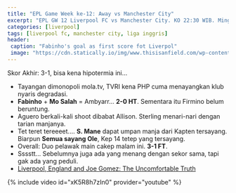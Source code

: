 ```yaml
---
title: "EPL Game Week ke-12: Away vs Manchester City"
excerpt: "EPL GW 12 Liverpool FC vs Manchester City. KO 22:30 WIB. Minggu, 2 November 2019"
categories: [liverpool]
tags: [liverpool fc, manchester city, liga inggris]
header:
 caption: "Fabinho's goal as first score fot Liverpol"
 image: "https://cdn.statically.io/img/www.thisisanfield.com/wp-content/uploads/P2019-11-10-Liverpool_Man_City-132.jpg"
---
```

Skor Akhir: 3-1, bisa kena hipotermia ini...

- Tayangan dimonopoli mola.tv, TVRI kena PHP cuma menayangkan klub nyaris degradasi.
- **Fabinho** + **Mo Salah** = Ambyarr... **2-0 HT**. Sementara itu Firmino belum beruntung.
- Aguero berkali-kali shoot dibabat Allison. Sterling menari-nari dengan tarian manjanya.
- Tet teret tereeeet.... **S. Mane** dapat umpan manja dari Kapten tersayang. Biarpun **Semua sayang Ole**, Kep 14 tetep yang tersayang.
- Overall: Duo pelawak main cakep malam ini. **3-1 FT**.
- Sssstt... Sebelumnya juga ada yang menang dengan sekor sama, tapi gak ada yang peduli.
- [Liverpool, England and Joe Gomez: The Uncomfortable Truth](https://www.catetan.pw/sepakbola/liverpool-england-and-joe-gomez-the-uncomfortable-truth/)

{% include video id="xK5R8h7zIn0" provider="youtube" %}
